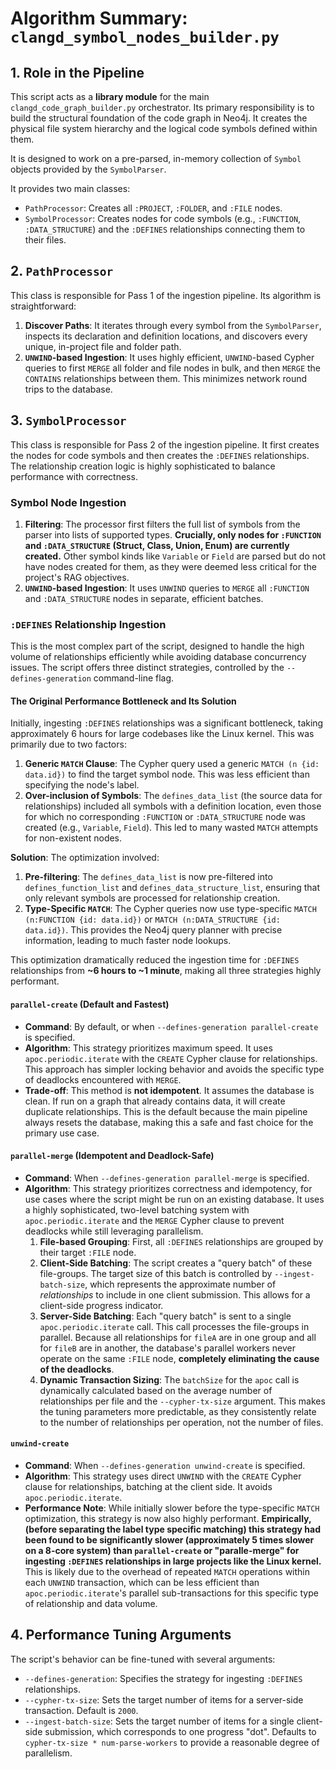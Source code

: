 # Algorithm Summary: `clangd_symbol_nodes_builder.py`

## 1. Role in the Pipeline

This script acts as a **library module** for the main `clangd_code_graph_builder.py` orchestrator. Its primary responsibility is to build the structural foundation of the code graph in Neo4j. It creates the physical file system hierarchy and the logical code symbols defined within them.

It is designed to work on a pre-parsed, in-memory collection of `Symbol` objects provided by the `SymbolParser`.

It provides two main classes:
-   `PathProcessor`: Creates all `:PROJECT`, `:FOLDER`, and `:FILE` nodes.
-   `SymbolProcessor`: Creates nodes for code symbols (e.g., `:FUNCTION`, `:DATA_STRUCTURE`) and the `:DEFINES` relationships connecting them to their files.

## 2. `PathProcessor`

This class is responsible for Pass 1 of the ingestion pipeline. Its algorithm is straightforward:

1.  **Discover Paths**: It iterates through every symbol from the `SymbolParser`, inspects its declaration and definition locations, and discovers every unique, in-project file and folder path.
2.  **`UNWIND`-based Ingestion**: It uses highly efficient, `UNWIND`-based Cypher queries to first `MERGE` all folder and file nodes in bulk, and then `MERGE` the `CONTAINS` relationships between them. This minimizes network round trips to the database.

## 3. `SymbolProcessor`

This class is responsible for Pass 2 of the ingestion pipeline. It first creates the nodes for code symbols and then creates the `:DEFINES` relationships. The relationship creation logic is highly sophisticated to balance performance with correctness.

### Symbol Node Ingestion

1.  **Filtering**: The processor first filters the full list of symbols from the parser into lists of supported types. **Crucially, only nodes for `:FUNCTION` and `:DATA_STRUCTURE` (Struct, Class, Union, Enum) are currently created.** Other symbol kinds like `Variable` or `Field` are parsed but do not have nodes created for them, as they were deemed less critical for the project's RAG objectives.
2.  **`UNWIND`-based Ingestion**: It uses `UNWIND` queries to `MERGE` all `:FUNCTION` and `:DATA_STRUCTURE` nodes in separate, efficient batches.

### `:DEFINES` Relationship Ingestion

This is the most complex part of the script, designed to handle the high volume of relationships efficiently while avoiding database concurrency issues. The script offers three distinct strategies, controlled by the `--defines-generation` command-line flag.

#### The Original Performance Bottleneck and Its Solution

Initially, ingesting `:DEFINES` relationships was a significant bottleneck, taking approximately 6 hours for large codebases like the Linux kernel. This was primarily due to two factors:
1.  **Generic `MATCH` Clause**: The Cypher query used a generic `MATCH (n {id: data.id})` to find the target symbol node. This was less efficient than specifying the node's label.
2.  **Over-inclusion of Symbols**: The `defines_data_list` (the source data for relationships) included all symbols with a definition location, even those for which no corresponding `:FUNCTION` or `:DATA_STRUCTURE` node was created (e.g., `Variable`, `Field`). This led to many wasted `MATCH` attempts for non-existent nodes.

**Solution**: The optimization involved:
1.  **Pre-filtering**: The `defines_data_list` is now pre-filtered into `defines_function_list` and `defines_data_structure_list`, ensuring that only relevant symbols are processed for relationship creation.
2.  **Type-Specific `MATCH`**: The Cypher queries now use type-specific `MATCH (n:FUNCTION {id: data.id})` or `MATCH (n:DATA_STRUCTURE {id: data.id})`. This provides the Neo4j query planner with precise information, leading to much faster node lookups.

This optimization dramatically reduced the ingestion time for `:DEFINES` relationships from **~6 hours to ~1 minute**, making all three strategies highly performant.

#### `parallel-create` (Default and Fastest)

-   **Command**: By default, or when `--defines-generation parallel-create` is specified.
-   **Algorithm**: This strategy prioritizes maximum speed. It uses `apoc.periodic.iterate` with the `CREATE` Cypher clause for relationships. This approach has simpler locking behavior and avoids the specific type of deadlocks encountered with `MERGE`.
-   **Trade-off**: This method is **not idempotent**. It assumes the database is clean. If run on a graph that already contains data, it will create duplicate relationships. This is the default because the main pipeline always resets the database, making this a safe and fast choice for the primary use case.

#### `parallel-merge` (Idempotent and Deadlock-Safe)

-   **Command**: When `--defines-generation parallel-merge` is specified.
-   **Algorithm**: This strategy prioritizes correctness and idempotency, for use cases where the script might be run on an existing database. It uses a highly sophisticated, two-level batching system with `apoc.periodic.iterate` and the `MERGE` Cypher clause to prevent deadlocks while still leveraging parallelism.
    1.  **File-based Grouping**: First, all `:DEFINES` relationships are grouped by their target `:FILE` node.
    2.  **Client-Side Batching**: The script creates a "query batch" of these file-groups. The target size of this batch is controlled by `--ingest-batch-size`, which represents the approximate number of *relationships* to include in one client submission. This allows for a client-side progress indicator.
    3.  **Server-Side Batching**: Each "query batch" is sent to a single `apoc.periodic.iterate` call. This call processes the file-groups in parallel. Because all relationships for `fileA` are in one group and all for `fileB` are in another, the database's parallel workers never operate on the same `:FILE` node, **completely eliminating the cause of the deadlocks**.
    4.  **Dynamic Transaction Sizing**: The `batchSize` for the `apoc` call is dynamically calculated based on the average number of relationships per file and the `--cypher-tx-size` argument. This makes the tuning parameters more predictable, as they consistently relate to the number of relationships per operation, not the number of files.

#### `unwind-create` 

-   **Command**: When `--defines-generation unwind-create` is specified.
-   **Algorithm**: This strategy uses direct `UNWIND` with the `CREATE` Cypher clause for relationships, batching at the client side. It avoids `apoc.periodic.iterate`.
-   **Performance Note**: While initially slower before the type-specific `MATCH` optimization, this strategy is now also highly performant. **Empirically, (before separating the label type specific matching) this strategy had been found to be  significantly slower (approximately 5 times slower on a 8-core system) than `parallel-create` or "paralle-merge" for ingesting `:DEFINES` relationships in large projects like the Linux kernel.** This is likely due to the overhead of repeated `MATCH` operations within each `UNWIND` transaction, which can be less efficient than `apoc.periodic.iterate`'s parallel sub-transactions for this specific type of relationship and data volume.

## 4. Performance Tuning Arguments

The script's behavior can be fine-tuned with several arguments:
-   `--defines-generation`: Specifies the strategy for ingesting `:DEFINES` relationships.
-   `--cypher-tx-size`: Sets the target number of items for a server-side transaction. Default is `2000`.
-   `--ingest-batch-size`: Sets the target number of items for a single client-side submission, which corresponds to one progress "dot". Defaults to `cypher-tx-size * num-parse-workers` to provide a reasonable degree of parallelism.
